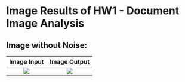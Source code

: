 # Image Results of HW1 - Document Image Analysis

## Image without Noise:

Image Input                |  Image Output
:-------------------------:|:-------------------------:
![](dataset\4_original.png)   |  ![](results\4_original_res.png)